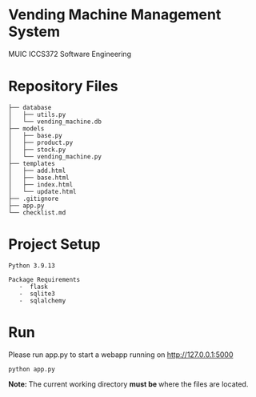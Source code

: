 # Vending Machine Management System

MUIC ICCS372 Software Engineering

# Repository Files

```
├── database
│   ├── utils.py
│   └── vending_machine.db
├── models
│   ├── base.py
│   ├── product.py
│   ├── stock.py
│   └── vending_machine.py
├── templates
│   ├── add.html
│   ├── base.html
│   ├── index.html
│   └── update.html
├── .gitignore
├── app.py
└── checklist.md
```

# Project Setup

```
Python 3.9.13
   
Package Requirements
   -  flask
   -  sqlite3
   -  sqlalchemy
```

# Run

Please run app.py to start a webapp running on http://127.0.0.1:5000

```
python app.py
```

<b> Note: </b> The current working directory <b> must be </b> where the files are located.
